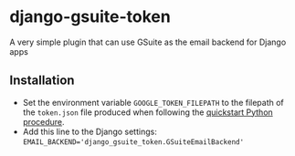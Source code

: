 # django-gsuite-token

A very simple plugin that can use GSuite as the email backend for Django apps

## Installation

* Set the environment variable `GOOGLE_TOKEN_FILEPATH` to the filepath of the `token.json` file produced when following the [quickstart Python procedure](https://developers.google.com/gmail/api/quickstart/python).
* Add this line to the Django settings: `EMAIL_BACKEND='django_gsuite_token.GSuiteEmailBackend'`
